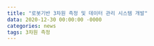 ```yaml
---
title: "로봇기반 3차원 측정 및 데이터 관리 시스템 개발"
data: 2020-12-30 00:00:00 -0000
categories: news 
tags: 3차원 측정
---
```

